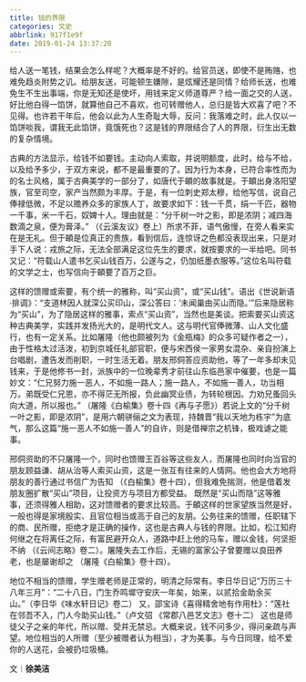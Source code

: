 ```yaml
---
title: 钱的界限
categories: 文史
abbrlink: 917f1e9f
date: 2019-01-24 13:37:20
---
```


给人送一笔钱，结果会怎么样呢？大概率是不好的。给官员送，即使不是贿赂，也难免趋炎附势之讥。给朋友送，可能顿生嫌隙，是炫耀还是同情？给师长送，也难免生不生出事端，你是无知还是使坏，用钱来定义师道尊严？给一面之交的人送，好比他白得一馅饼，就算他自己不喜欢，也可转赠他人，总归是皆大欢喜了吧？不见得。也许若干年后，他会以此为人生奇耻大辱，反问：我落难之时，此人仅以一馅饼啖我，谓我无此馅饼，竟饿死也？这是钱的界限结合了人的界限，衍生出无数的复杂情境。

古典的方法显示，给钱不如要钱。主动向人索取，并说明额度，此时，给与不给，以及给予多少，于双方来说，都不是最重要的了。因为行为本身，已符合率性而为的名士风格，属于古典美学的一部分了，如唐代于頔的故事就是。于頔出身洛阳望族，官至司空，家产当然颇为丰厚。于是，有一位刺史郑太穆，给他写信，说自己俸禄低微，不足以赡养众多的家族人丁，故要求如下：钱一千贯，绢一千匹，器物一千事，米一千石，奴婢十人。理由就是：“分千树一叶之影，即是浓阴；减四海数滴之泉，便为膏泽。” （《云溪友议》卷上）所求不菲，语气傲慢，在旁人看来实在是无礼。但于頔是位真正的贵族，看到信后，连惊讶之色都没表现出来，只是对手下人说：戎旅之际，无法全部满足这位先生的要求，就按要求的一半给吧。同书又记：“符载山人遣书乞买山钱百万，公遂与之，仍加纸墨衣服等。”这位名叫符载的文学之士，也写信向于頔要了百万之巨。

这样的馈赠或索要，有个统一的雅称，叫“买山资”，或“买山钱”。语出《世说新语·排调》：“支道林因人就深公买印山，深公答曰：‘未闻巢由买山而隐。’”后来隐居称为“买山”，为了隐居这样的雅事，索点“买山资”，当然也是美谈。把索要买山资这种古典美学，实践并发扬光大的，是明代文人。这与明代官俸微薄、山人文化盛行，也有一定关系。比如屠隆（他也颇被列为《金瓶梅》的众多可疑作者之一），由于性格太过活泼，初到京城任礼部官职，便与宋西侯一家男女混杂、亲自扮演上台唱剧，遭告发而削职，一时生活无着。朋友邢侗答应资助他，等了一年多却未见钱来，于是他修书一封，派族中的一位晚辈秀才前往山东临邑家中催要，也是一篇妙文：“仁兄努力施一恶人，不如施一路人；施一路人，不如施一善人，功当相万。弟既受仁兄恩，亦不得茫无所报，负此幽冥业债，为转轮根因。力劝兄蚤回头向大道，所以报也。” （屠隆《白榆集》卷十四《再与子愿》）若说上文的“分千树一叶之影，即是浓阴”，是用六朝骈俪之文为表现，持魏晋“我以天地为栋宇”为底气，那么这篇“施一恶人不如施一善人”的自许，则是借禅宗之机锋，极戏谑之能事。

邢侗资助的不只屠隆一个，同时也馈赠王百谷等这些友人，而屠隆也同时向当官的朋友顾益谦、胡从治等人索买山资，这是一张互有往来的人情网。他也会大方地将朋友的善行通过书信广为告知 （《白榆集》卷十四），但我难免揣测，他是借着发朋友圈扩散“买山”项目，让投资方与项目方都受益。
既然是“买山而隐”这等雅事，还须得雅人相助，这对馈赠者的要求比较高。于頔这样的世家望族当然是好，一般也得是家境殷实、且官位相当或高于自己的友朋。公务往来的馈赠，任职辖下的商、民所赠，拒绝才是正确的操作，这也是古典人与钱的界限。比如，松江知府何继之在将离任之际，有富民避开众人，道路中赶上他的马车，赠以金钱，何坚拒不纳 （《云间志略》卷二）。屠隆失去工作后，无锡的富家公子曾要赠以良田养老，也是屡谢却之 （屠隆《白榆集》卷十四）。

地位不相当的馈赠，学生赠老师是正常的，明清之际常有。李日华日记“万历三十八年三月”：“二十八日，门生乔鸣墀守安庆一年矣，始来，以贰拾金助余买山。”（李日华《味水轩日记》卷二） 又，邵宝诗《喜得精舍地有作用杜》：“莲社在邻吾不入，门人今助买山钱。”（卢文弨 《常郡八邑艺文志》卷十二） 这也是师徒父子之亲的年代，所以赠、受并无禁忌。大概来说，钱不问多少，得问亲疏与声望。地位相当的人所赠（至少被赠者认为相当），才为美事。与今日同理，给不爱你的人送花，会被扔垃圾桶。

文︱**徐美洁**